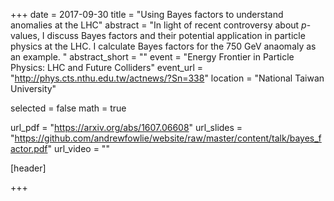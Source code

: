 +++
date = 2017-09-30
title = "Using Bayes factors to understand anomalies at the LHC"
abstract = "In light of recent controversy about $p$-values, I discuss Bayes factors and their potential application in particle physics at the LHC. I calculate Bayes factors for the 750 GeV anaomaly as an example. "
abstract_short = ""
event = "Energy Frontier in Particle Physics: LHC and Future Colliders"
event_url = "http://phys.cts.nthu.edu.tw/actnews/?Sn=338"
location = "National Taiwan University"

selected = false
math = true

url_pdf = "https://arxiv.org/abs/1607.06608"
url_slides = "https://github.com/andrewfowlie/website/raw/master/content/talk/bayes_factor.pdf"
url_video = ""

[header]

+++
